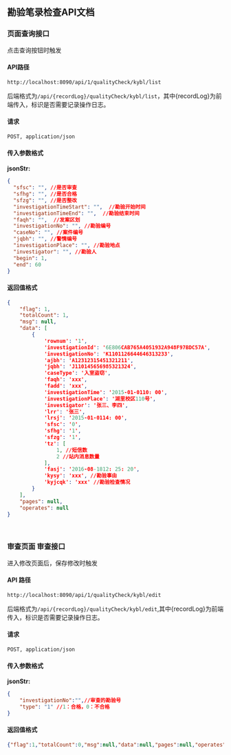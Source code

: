 ## 勘验笔录检查API文档

### 页面查询接口

点击查询按钮时触发

#### API路径

```http
http://localhost:8090/api/1/qualityCheck/kybl/list
```

后端格式为`/api/{recordLog}/qualityCheck/kybl/list`，其中{recordLog}为前端传入，标识是否需要记录操作日志。

#### 请求

```
POST, application/json
```

#### 传入参数格式

**jsonStr:**

```json
{
  "sfsc": "", //是否审查
  "sfhg": "", //是否合格
  "sfzg": "", //是否整改
  "investigationTimeStart": "",  //勘验开始时间
  "investigationTimeEnd": "",  //勘验结束时间
  "faqh": "",  //发案区划
  "investigationNo": "", //勘验编号
  "caseNo": "", //案件编号
  "jqbh": "", //警情编号
  "investigationPlace": "", //勘验地点
  "investigator": "", //勘验人
  "begin": 1,
  "end": 60
}
```

#### 返回值格式

```json
{
    "flag": 1,
    "totalCount": 1,
    "msg": null,
    "data": [
        {
            'rownum': '1',
            'investigationId': '6E806CAB765A4051932A948F97BDC57A',
            'investigationNo': 'K1101126644646313233',
            'ajbh': 'A12312315451321211',
            'jqbh': 'J110145656985321324',
            'caseType': '入室盗窃',
            'faqh': 'xxx',
            'fadd': 'xxx',
            'investigationTime': '2015-01-0110: 00',
            'investigationPlace': '湖里校区110号',
            'investigator': '张三、李四',
            'lrr': '张三',
            'lrsj': '2015-01-0114: 00',
            'sfsc': '0',
            'sfhg': '1',
            'sfzg': '1',
            'tz': [
                1, //短信数
                2 //站内消息数量
            ],
            'fasj': '2016-08-1812: 25: 20',
            'kysy': 'xxx', //勘验事由
            'kyjcqk': 'xxx' //勘验检查情况
        }
    ],
    "pages": null,
    "operates": null
}
```

​	

### 审查页面 审查接口

进入修改页面后，保存修改时触发 

#### API 路径

```http
http://localhost:8090/api/1/qualityCheck/kybl/edit
```

后端格式为`/api/{recordLog}/qualityCheck/kybl/edit`,其中{recordLog}为前端传入，标识是否需要记录操作日志。

#### 请求

```
POST, application/json
```

#### 传入参数格式

**jsonStr:**

```json
{
    "investigationNo":"",//审查的勘验号
    "type": "1" //1：合格，0：不合格
}
```

#### 返回值格式

```json
{"flag":1,"totalCount":0,"msg":null,"data":null,"pages":null,"operates":null}
```